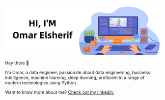 [![Omar's GitHub Banner](banner.jpg)](https://sites.google.com/view/omarelsherif)

Hey there 👋

I’m Omar, a data engineer, passionate about data engineering, business intelligence, machine learning, deep learning, proficient in a range of modern technologies using Python .

Want to know more about me? [Check out my linkedin.](https://www.linkedin.com/in/omaarelsherif/)
